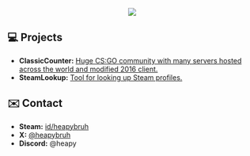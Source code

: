 <p align="center">
  <a href="https://skillicons.dev">
    <img src="https://skillicons.dev/icons?i=cs,cpp,ts,js,deno,nodejs,py,vscode" />
  </a>
</p>

## 💻 Projects
- **ClassicCounter:** [Huge CS:GO community with many servers hosted across the world and modified 2016 client.](https://classiccounter.cc)
- **SteamLookup:** [Tool for looking up Steam profiles.](https://heapy.xyz)

## ✉️ Contact
- **Steam:** [id/heapybruh](https://steamcommunity.com/id/heapybruh)
- **X:** [@heapybruh](https://x.com/heapybruh)
- **Discord:** @heapy
